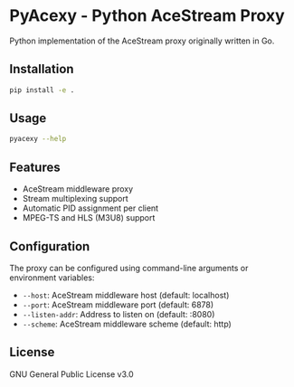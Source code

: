 # PyAcexy - Python AceStream Proxy

Python implementation of the AceStream proxy originally written in Go.

## Installation

```bash
pip install -e .
```

## Usage

```bash
pyacexy --help
```

## Features

- AceStream middleware proxy
- Stream multiplexing support
- Automatic PID assignment per client
- MPEG-TS and HLS (M3U8) support

## Configuration

The proxy can be configured using command-line arguments or environment variables:

- `--host`: AceStream middleware host (default: localhost)
- `--port`: AceStream middleware port (default: 6878)
- `--listen-addr`: Address to listen on (default: :8080)
- `--scheme`: AceStream middleware scheme (default: http)

## License

GNU General Public License v3.0
